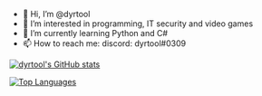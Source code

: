 - 👋 Hi, I’m @dyrtool
- 👀 I’m interested in programming, IT security and video games
- 🌱 I’m currently learning Python and C#
- 📫 How to reach me: discord: dyrtool#0309
<!--- - 💞️ I’m looking to collaborate on idk --->

[![dyrtool's GitHub stats](https://github-readme-stats.vercel.app/api?username=dyrtool&theme=gotham&show_icons=true)](https://camo.githubusercontent.com/9ca98ef22422e4847d547c00a38b00d757a6b1eacf41cabb1ff768d241ebf1e0/68747470733a2f2f6769746875622d726561646d652d73746174732e76657263656c2e6170702f6170693f757365726e616d653d647972746f6f6c267468656d653d676f7468616d2673686f775f69636f6e733d74727565)

[![Top Languages](https://github-readme-stats.vercel.app/api/top-langs/?username=dyrtool&theme=gotham&show_icons=true)](https://camo.githubusercontent.com/a4a8e975cde8191dfd1397ec61eff89f4da7cbde8939048165ec8c4a7afb2ecc/68747470733a2f2f6769746875622d726561646d652d73746174732e76657263656c2e6170702f6170692f746f702d6c616e67732f3f757365726e616d653d647972746f6f6c267468656d653d6f6e656461726b)

<!---
dyrtool/dyrtool is a ✨ special ✨ repository because its `README.md` (this file) appears on your GitHub profile.
You can click the Preview link to take a look at your changes.
--->
